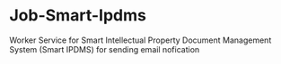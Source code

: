 # Job-Smart-Ipdms
Worker Service for Smart Intellectual Property Document Management System (Smart IPDMS) for sending email nofication
